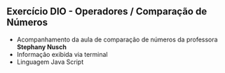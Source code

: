 ## Exercício DIO - Operadores / Comparação de Números

- Acompanhamento da aula de comparação de números da professora **Stephany Nusch**
- Informação exibida via terminal
- Linguagem Java Script